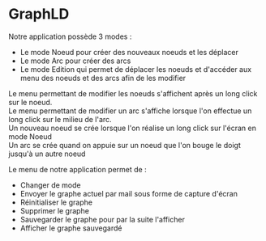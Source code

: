 # GraphLD

Notre application possède 3 modes :

- Le mode Noeud pour créer des nouveaux noeuds et les déplacer
- Le mode Arc pour créer des arcs 
- Le mode Edition qui permet de déplacer les noeuds et d'accéder aux menu des noeuds et des arcs afin de les modifier

Le menu permettant de modifier les noeuds s'affichent après un long click sur le noeud. <br/>
Le menu permettant de modifier un arc s'affiche lorsque l'on effectue un long click sur le milieu de l'arc. <br/>
Un nouveau noeud se crée lorsque l'on réalise un long click sur l'écran en mode Noeud <br/>
Un arc se crée quand on appuie sur un noeud que l'on bouge le doigt jusqu'à un autre noeud


Le menu de notre application permet de  :
- Changer de mode
- Envoyer le graphe actuel par mail sous forme de capture d'écran
- Réinitialiser le graphe
- Supprimer le graphe
- Sauvegarder le graphe pour par la suite l'afficher 
- Afficher le graphe sauvegardé 
